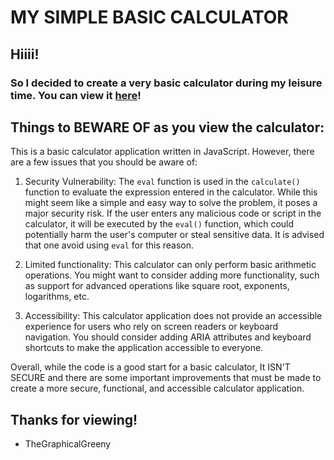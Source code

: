 # MY SIMPLE BASIC CALCULATOR

## Hiiii!
### So I decided to create a very basic calculator during my leisure time. You can view it <a href="https://greenyng.github.io/Simple-calculatior/">here</a>!

## Things to BEWARE OF as you view the calculator:

This is a basic calculator application written in JavaScript. However, there are a few issues that you should be aware of:

1. Security Vulnerability: The `eval` function is used in the `calculate()` function to evaluate the expression entered in the calculator. While this might seem like a simple and easy way to solve the problem, it poses a major security risk. If the user enters any malicious code or script in the calculator, it will be executed by the `eval()` function, which could potentially harm the user's computer or steal sensitive data. It is advised that one avoid using `eval` for this reason.

2. Limited functionality: This calculator can only perform basic arithmetic operations. You might want to consider adding more functionality, such as support for advanced operations like square root, exponents, logarithms, etc.

4. Accessibility: This calculator application does not provide an accessible experience for users who rely on screen readers or keyboard navigation. You should consider adding ARIA attributes and keyboard shortcuts to make the application accessible to everyone.

Overall, while the code is a good start for a basic calculator, It ISN'T SECURE and there are some important improvements that must be made to create a more secure, functional, and accessible calculator application.

## Thanks for viewing!
* TheGraphicalGreeny
